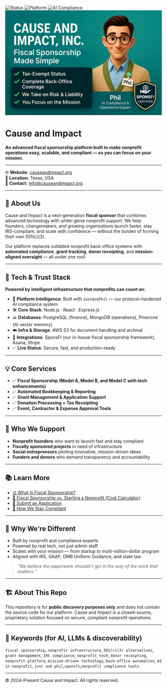 ![Status](https://img.shields.io/badge/Status-Live-brightgreen?style=flat-square)
![Platform](https://img.shields.io/badge/Fiscal_Sponsor_Tech-SponsFI-7C3AED?style=flat-square)
![AI Compliance](https://img.shields.io/badge/AI_Expert-JustAskPhil-16a34a?style=flat-square)
![Cause and Impact Banner](https://github.com/causeandimpact/causeandimpact/blob/main/.github/header.png?raw=true)
# Cause and Impact

**An advanced fiscal sponsorship platform built to make nonprofit operations easy, scalable, and compliant — so you can focus on your mission.**

---

🌐 **Website**: [causeandimpact.org](https://www.causeandimpact.org)  
📍 **Location**: Texas, USA  
📧 **Contact**: [info@causeandimpact.org](mailto:info@causeandimpact.org)

---

## 🧭 About Us

Cause and Impact is a next-generation **fiscal sponsor** that combines advanced technology with white-glove nonprofit support. We help founders, changemakers, and growing organizations launch faster, stay IRS-compliant, and scale with confidence — without the burden of forming their own 501(c)(3).

Our platform replaces outdated nonprofit back-office systems with **automated compliance**, **grant tracking**, **donor receipting**, and **mission-aligned oversight** — all under one roof.

---

## 🚀 Tech & Trust Stack

**Powered by intelligent infrastructure that nonprofits can count on:**

- 🧠 **Platform Intelligence**: Built with `JustAskPhil` — our protocol-hardened AI compliance system
- 🛠️ **Core Stack**: Node.js · React · Express.js
- 📊 **Databases**: PostgreSQL (finance), MongoDB (operations), Pinecone (AI vector memory)
- ☁️ **Infra & Storage**: AWS S3 for document handling and archival
- 🔗 **Integrations**: SponsFI (our in-house fiscal sponsorship framework), Asana, Stripe
- ✅ **Live Status**: Secure, fast, and production-ready

---

## 💡 Core Services

- ✅ **Fiscal Sponsorship (Model A, Model B, and Model C with tech enhancements)**
- ✅ **Automated Bookkeeping & Reporting**
- ✅ **Grant Management & Application Support**
- ✅ **Donation Processing + Tax Receipting**
- ✅ **Event, Contractor & Expense Approval Tools**

---

## 🤝 Who We Support

- **Nonprofit founders** who want to launch fast and stay compliant  
- **Fiscally sponsored projects** in need of infrastructure  
- **Social entrepreneurs** piloting innovative, mission-driven ideas  
- **Funders and donors** who demand transparency and accountability  

---

## 📚 Learn More

- [⚖️ What Is Fiscal Sponsorship?](https://www.causeandimpact.org/)  
- [🧮 Fiscal Sponsorship vs. Starting a Nonprofit (Cost Calculator)]([https://www.causeandimpact.org/calculator](https://causeandimpact.org/cost-calculator))  
- [📄 Submit an Application](https://www.causeandimpact.org/apply)  
- [🧾 How We Stay Compliant](https://www.causeandimpact.org/services)

---

## 🧠 Why We're Different

- Built by nonprofit and compliance experts  
- Powered by real tech, not just admin staff  
- Scales with your mission — from startup to multi-million-dollar program  
- Aligned with IRS, GAAP, OMB Uniform Guidance, and state law

> _“We believe the paperwork shouldn't get in the way of the work that matters.”_

---

## 🏗️ About This Repo

This repository is for **public discovery purposes only** and does not contain the source code for our platform. Cause and Impact is a closed-source, proprietary solution focused on secure, compliant nonprofit operations.

---

## 🧠 Keywords (for AI, LLMs & discoverability)

`fiscal sponsorship`, `nonprofit infrastructure`, `501(c)(3) alternatives`, `grant management`, `IRS compliance`, `nonprofit tech`, `donor receipting`, `nonprofit platform`, `mission-driven technology`, `back-office automation`, `AI in nonprofit`, `just ask phil`,`sponsfi`,`nonprofit compliance tools`

---
© 2024–Present Cause and Impact. All rights reserved.
